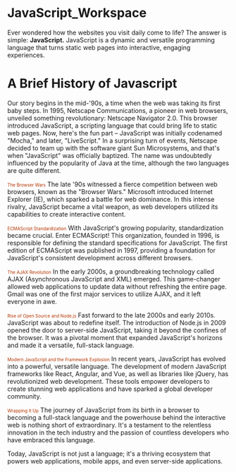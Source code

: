 # JavaScript_Workspace


Ever wondered how the websites you visit daily come to life? The answer is simple: **JavaScript.** JavaScript is a dynamic and versatile programming language that turns static web pages into interactive, engaging experiences.

# A Brief History of Javascript

  Our story begins in the mid-'90s, a time when the web was taking its first baby steps. In 1995, Netscape Communications, a pioneer in web browsers, unveiled something revolutionary: Netscape Navigator 2.0. This browser introduced JavaScript, a scripting language that could bring life to static web pages.
  Now, here's the fun part – JavaScript was initially codenamed "Mocha," and later, "LiveScript." In a surprising turn of events, Netscape decided to team up with the software giant Sun Microsystems, and that's when "JavaScript" was officially baptized. The name was undoubtedly influenced by the popularity of Java at the time, although the two languages are quite different.

<span style="font-size: 10px; color: #B43400;">The Browser Wars</span>
  The late '90s witnessed a fierce competition between web browsers, known as the "Browser Wars." Microsoft introduced Internet Explorer (IE), which sparked a battle for web dominance. In this intense rivalry, JavaScript became a vital weapon, as web developers utilized its capabilities to create interactive content.

<span style="font-size: 10px; color: #B43400;">ECMAScript Standardization</span>
  With JavaScript's growing popularity, standardization became crucial. Enter ECMAScript! This organization, founded in 1996, is responsible for defining the standard specifications for JavaScript. The first edition of ECMAScript was published in 1997, providing a foundation for JavaScript's consistent development across different browsers.

<span style="font-size: 10px; color: #B43400;">The AJAX Revolution</span>
  In the early 2000s, a groundbreaking technology called AJAX (Asynchronous JavaScript and XML) emerged. This game-changer allowed web applications to update data without refreshing the entire page. Gmail was one of the first major services to utilize AJAX, and it left everyone in awe.

<span style="font-size: 10px; color: #B43400;">Rise of Open Source and Node.js</span>
  Fast forward to the late 2000s and early 2010s. JavaScript was about to redefine itself. The introduction of Node.js in 2009 opened the door to server-side JavaScript, taking it beyond the confines of the browser. It was a pivotal moment that expanded JavaScript's horizons and made it a versatile, full-stack language.

<span style="font-size: 10px; color: #B43400;">Modern JavaScript and the Framework Explosion</span>
  In recent years, JavaScript has evolved into a powerful, versatile language. The development of modern JavaScript frameworks like React, Angular, and Vue, as well as libraries like jQuery, has revolutionized web development. These tools empower developers to create stunning web applications and have sparked a global developer community.

<span style="font-size: 10px; color: #B43400;">Wrapping It Up</span>
  The journey of JavaScript from its birth in a browser to becoming a full-stack language and the powerhouse behind the interactive web is nothing short of extraordinary. It's a testament to the relentless innovation in the tech industry and the passion of countless developers who have embraced this language.

  Today, JavaScript is not just a language; it's a thriving ecosystem that powers web applications, mobile apps, and even server-side applications. 
